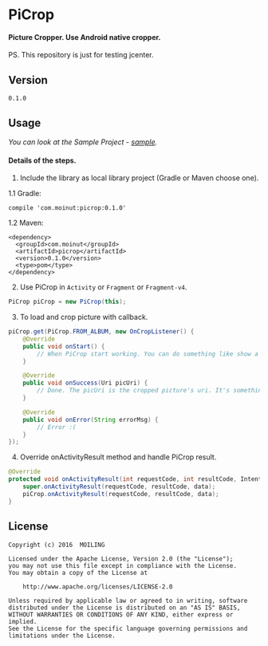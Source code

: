 # PiCrop
#### Picture Cropper. Use Android native cropper.
PS. This repository is just for testing jcenter.

## Version
`0.1.0`

## Usage

*You can look at the Sample Project - [sample](https://github.com/moiling/PiCrop/tree/master/sample).*

#### Details of the steps.

1. Include the library as local library project (Gradle or Maven choose one).

  1.1 Gradle:

  ```
  compile 'com.moinut:picrop:0.1.0'
  ```
  1.2 Maven:
  ```
  <dependency>
    <groupId>com.moinut</groupId>
    <artifactId>picrop</artifactId>
    <version>0.1.0</version>
    <type>pom</type>
  </dependency>
  ```

2. Use PiCrop in `Activity` or `Fragment` or `Fragment-v4`.

  ```java
  PiCrop piCrop = new PiCrop(this);
  ```

3. To load and crop picture with callback.

  ```java
  piCrop.get(PiCrop.FROM_ALBUM, new OnCropListener() {
      @Override
      public void onStart() {
          // When PiCrop start working. You can do something like show a progressbar.
      }

      @Override
      public void onSuccess(Uri picUri) {
          // Done. The picUri is the cropped picture's uri. It's something you want!
      }

      @Override
      public void onError(String errorMsg) {
          // Error :(
      }
  });
  ```

4. Override onActivityResult method and handle PiCrop result.

  ```java
  @Override
  protected void onActivityResult(int requestCode, int resultCode, Intent data) {
      super.onActivityResult(requestCode, resultCode, data);
      piCrop.onActivityResult(requestCode, resultCode, data);
  }
  ```

## License
```
Copyright (c) 2016  MOILING

Licensed under the Apache License, Version 2.0 (the "License");
you may not use this file except in compliance with the License.
You may obtain a copy of the License at

    http://www.apache.org/licenses/LICENSE-2.0

Unless required by applicable law or agreed to in writing, software
distributed under the License is distributed on an "AS IS" BASIS,
WITHOUT WARRANTIES OR CONDITIONS OF ANY KIND, either express or implied.
See the License for the specific language governing permissions and
limitations under the License.
```
